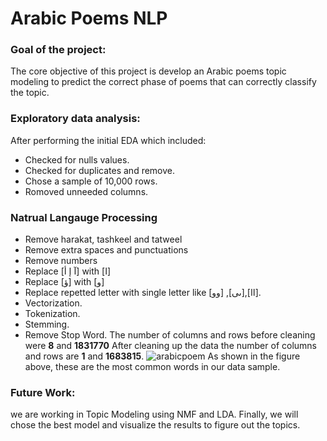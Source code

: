 # Arabic Poems NLP
### Goal of the project:
The core objective of this project is develop an Arabic poems topic modeling to predict the correct phase of poems that can correctly classify the topic.
### Exploratory data analysis:
After performing the initial EDA which included:
- Checked for nulls values.
- Checked for duplicates and remove.
- Chose a sample of 10,000 rows.
- Romoved unneeded columns.
### Natrual Langauge Processing
- Remove harakat, tashkeel and tatweel
- Remove extra spaces and punctuations
- Remove numbers
- Replace [آ إ أ] with [ا]
- Replace [ؤ] with [و]
- Replace repetted letter with single letter like [وو]  ,[ىى],[اا].
- Vectorization.
- Tokenization.
- Stemming.
- Remove Stop Word.
The number of columns and rows before cleaning were **8** and **1831770** After cleaning up the data the number of columns and rows are **1** and **1683815**.
![arabicpoem](https://user-images.githubusercontent.com/90555474/141990071-6a9e59e0-c828-431f-bb15-b2243ce9120b.png)
As shown in the figure above, these are the most common words in our data sample.
### Future Work:
we are working in  Topic Modeling using NMF and LDA. Finally, we will chose the best model and visualize the results to figure out the topics.
